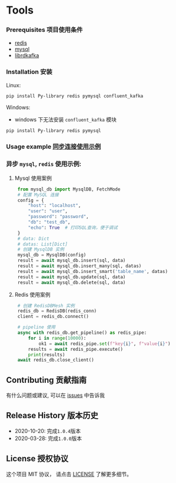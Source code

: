 # Tools

### Prerequisites 项目使用条件
* [redis](https://redis.io/)
* [mysql](https://www.mysql.com/)
* [librdkafka](https://github.com/edenhill/librdkafka)

### Installation 安装

Linux:

```sh
pip install Py-library redis pymysql confluent_kafka
```

Windows:

* windows 下无法安装 ```confluent_kafka``` 模块

```sh
pip install Py-library redis pymysql
```

### Usage example [同步连接使用示例](example.py)

### 异步 `mysql`, `redis` 使用示例:

1. Mysql 使用案例
   ```python
    from mysql_db import MysqlDB, FetchMode
    # 配置 MySQL 连接
    config = {
        "host": "localhost",
        "user": "user",
        "password": "password",
        "db": "test_db",
        "echo": True  # 打印SQL查询，便于调试
    }
    # data: Dict
    # datas: List[Dict]
    # 创建 MysqlDB 实例
    mysql_db = MysqlDB(config)
    result = await mysql_db.insert(sql, data)
    result = await mysql_db.insert_many(sql, datas)
    result = await mysql_db.insert_smart('table_name', datas)
    result = await mysql_db.update(sql, data)
    result = await mysql_db.delete(sql, data)
    ```
   
2. Redis 使用案例
   ```python
    # 创建 RedisDBMesh 实例
    redis_db = RedisDB(redis_conn)
    client = redis_db.connect()

    # pipeline 使用
    async with redis_db.get_pipeline() as redis_pipe:
        for i in range(10000):
            ok1 = await redis_pipe.set(f"key{i}", f"value{i}")
        results = await redis_pipe.execute()
        print(results)
    await redis_db.close_client()

## Contributing 贡献指南

有什么问题或建议, 可以在 [issues](https://github.com/CLannadZSY/Tools/issues) 中告诉我

## Release History 版本历史
* 2020-10-20: 完成```1.0.4```版本 
* 2020-03-28: 完成```1.0.0```版本

## License 授权协议

这个项目 MIT 协议， 请点击 [LICENSE](LICENSE) 了解更多细节。
